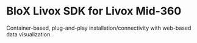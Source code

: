 # BloX Livox SDK for Livox Mid-360

Container-based, plug-and-play installation/connectivity with web-based data visualization.
